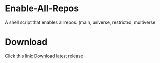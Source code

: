 # Enable-All-Repos
A shell script that enables all repos. (main, universe, restricted, multiverse
# Download
Click this link: [Download latest release](https://github.com/SonicFan2020-best/Enable-All-Repos/releases/tag/v1.0)


